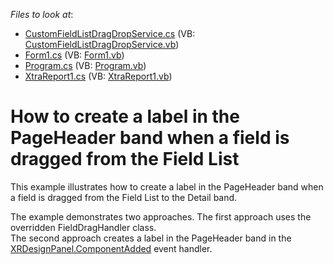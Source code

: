 <!-- default file list -->
*Files to look at*:

* [CustomFieldListDragDropService.cs](./CS/T457241/CustomFieldListDragDropService.cs) (VB: [CustomFieldListDragDropService.vb](./VB/T457241/CustomFieldListDragDropService.vb))
* [Form1.cs](./CS/T457241/Form1.cs) (VB: [Form1.vb](./VB/T457241/Form1.vb))
* [Program.cs](./CS/T457241/Program.cs) (VB: [Program.vb](./VB/T457241/Program.vb))
* [XtraReport1.cs](./CS/T457241/XtraReport1.cs) (VB: [XtraReport1.vb](./VB/T457241/XtraReport1.vb))
<!-- default file list end -->
# How to create a label in the PageHeader band when a field is dragged from the Field List


<p>This example illustrates how to create a label in the PageHeader band when a field is dragged from the Field List to the Detail band. </p>
<p>The example demonstrates two approaches. The first approach uses the overridden FieldDragHandler class. <br>The second approach creates a label in the PageHeader band in the <a href="https://documentation.devexpress.com/#XtraReports/DevExpressXtraReportsUserDesignerXRDesignPanel_ComponentAddedtopic">XRDesignPanel.ComponentAdded</a> event handler.</p>

<br/>


